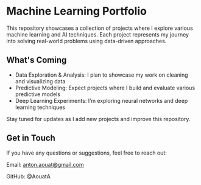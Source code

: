 # Machine Learning Portfolio #

This repository showcases a collection of projects where I explore various machine learning and AI techniques. Each project represents my journey into solving real-world problems using data-driven approaches.
## What's Coming ##
- Data Exploration & Analysis: I plan to showcase my work on cleaning and visualizing data
- Predictive Modeling: Expect projects where I build and evaluate various predictive models
- Deep Learning Experiments: I’m exploring neural networks and deep learning techniques

Stay tuned for updates as I add new projects and improve this repository.

## Get in Touch ##
If you have any questions or suggestions, feel free to reach out:

Email: anton.aouat@gmail.com

GitHub: @AouatA
